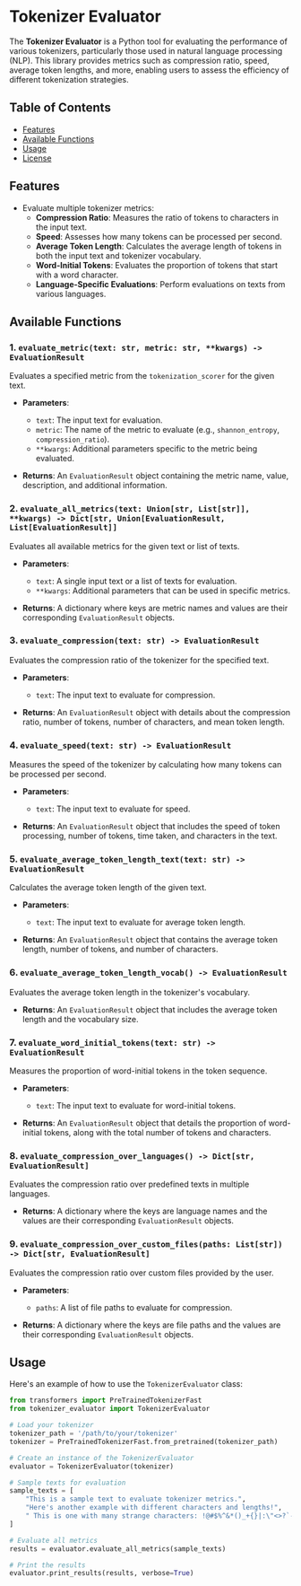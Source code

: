 # Tokenizer Evaluator

The **Tokenizer Evaluator** is a Python tool for evaluating the performance of various tokenizers, particularly those used in natural language processing (NLP). This library provides metrics such as compression ratio, speed, average token lengths, and more, enabling users to assess the efficiency of different tokenization strategies.

## Table of Contents
- [Features](#features)
- [Available Functions](#available-functions)
- [Usage](#usage)
- [License](#license)

## Features
- Evaluate multiple tokenizer metrics:
  - **Compression Ratio**: Measures the ratio of tokens to characters in the input text.
  - **Speed**: Assesses how many tokens can be processed per second.
  - **Average Token Length**: Calculates the average length of tokens in both the input text and tokenizer vocabulary.
  - **Word-Initial Tokens**: Evaluates the proportion of tokens that start with a word character.
  - **Language-Specific Evaluations**: Perform evaluations on texts from various languages.

## Available Functions

### 1. `evaluate_metric(text: str, metric: str, **kwargs) -> EvaluationResult`
Evaluates a specified metric from the `tokenization_scorer` for the given text.

- **Parameters**:
  - `text`: The input text for evaluation.
  - `metric`: The name of the metric to evaluate (e.g., `shannon_entropy`, `compression_ratio`).
  - `**kwargs`: Additional parameters specific to the metric being evaluated.
  
- **Returns**: An `EvaluationResult` object containing the metric name, value, description, and additional information.

### 2. `evaluate_all_metrics(text: Union[str, List[str]], **kwargs) -> Dict[str, Union[EvaluationResult, List[EvaluationResult]]`
Evaluates all available metrics for the given text or list of texts.

- **Parameters**:
  - `text`: A single input text or a list of texts for evaluation.
  - `**kwargs`: Additional parameters that can be used in specific metrics.
  
- **Returns**: A dictionary where keys are metric names and values are their corresponding `EvaluationResult` objects.

### 3. `evaluate_compression(text: str) -> EvaluationResult`
Evaluates the compression ratio of the tokenizer for the specified text.

- **Parameters**:
  - `text`: The input text to evaluate for compression.
  
- **Returns**: An `EvaluationResult` object with details about the compression ratio, number of tokens, number of characters, and mean token length.

### 4. `evaluate_speed(text: str) -> EvaluationResult`
Measures the speed of the tokenizer by calculating how many tokens can be processed per second.

- **Parameters**:
  - `text`: The input text to evaluate for speed.
  
- **Returns**: An `EvaluationResult` object that includes the speed of token processing, number of tokens, time taken, and characters in the text.

### 5. `evaluate_average_token_length_text(text: str) -> EvaluationResult`
Calculates the average token length of the given text.

- **Parameters**:
  - `text`: The input text to evaluate for average token length.
  
- **Returns**: An `EvaluationResult` object that contains the average token length, number of tokens, and number of characters.

### 6. `evaluate_average_token_length_vocab() -> EvaluationResult`
Evaluates the average token length in the tokenizer's vocabulary.

- **Returns**: An `EvaluationResult` object that includes the average token length and the vocabulary size.

### 7. `evaluate_word_initial_tokens(text: str) -> EvaluationResult`
Measures the proportion of word-initial tokens in the token sequence.

- **Parameters**:
  - `text`: The input text to evaluate for word-initial tokens.
  
- **Returns**: An `EvaluationResult` object that details the proportion of word-initial tokens, along with the total number of tokens and characters.

### 8. `evaluate_compression_over_languages() -> Dict[str, EvaluationResult]`
Evaluates the compression ratio over predefined texts in multiple languages.

- **Returns**: A dictionary where the keys are language names and the values are their corresponding `EvaluationResult` objects.

### 9. `evaluate_compression_over_custom_files(paths: List[str]) -> Dict[str, EvaluationResult]`
Evaluates the compression ratio over custom files provided by the user.

- **Parameters**:
  - `paths`: A list of file paths to evaluate for compression.
  
- **Returns**: A dictionary where the keys are file paths and the values are their corresponding `EvaluationResult` objects.

## Usage

Here's an example of how to use the `TokenizerEvaluator` class:

```python
from transformers import PreTrainedTokenizerFast
from tokenizer_evaluator import TokenizerEvaluator

# Load your tokenizer
tokenizer_path = '/path/to/your/tokenizer'
tokenizer = PreTrainedTokenizerFast.from_pretrained(tokenizer_path)

# Create an instance of the TokenizerEvaluator
evaluator = TokenizerEvaluator(tokenizer)

# Sample texts for evaluation
sample_texts = [
    "This is a sample text to evaluate tokenizer metrics.",
    "Here's another example with different characters and lengths!",
    " This is one with many strange characters: !@#$%^&*()_+{}|:\"<>?`-=[]\;',./~",
]

# Evaluate all metrics
results = evaluator.evaluate_all_metrics(sample_texts)

# Print the results
evaluator.print_results(results, verbose=True)
